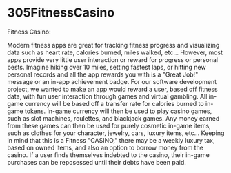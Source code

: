 # 305FitnessCasino
Fitness Casino:

Modern fitness apps are great for tracking fitness progress and visualizing data such as heart rate, calories burned, miles walked, etc... However, most apps provide very little user interaction or reward for progress or personal bests. Imagine hiking over 10 miles, setting fastest laps, or hitting new personal records and all the app rewards you with is a "Great Job!" message or an in-app achievement badge. 
For our software development project, we wanted to make an app would reward a user, based off fitness data, with fun user interaction through games and virtual gambling. 
All in-game currency will be based off a transfer rate for calories burned to in-game tokens.
In-game currency will then be used to play casino games, such as slot machines, roulettes, and blackjack games.
Any money earned from these games can then be used for purely cosmetic in-game items, such as clothes for your character, jewelry, cars, luxury items, etc...
Keeping in mind that this is a Fitness "CASINO," there may be a weekly luxury tax, based on owned items, and also an option to borrow money from the casino. If a user finds themselves indebted to the casino, their in-game purchases can be reposessed until their debts have been paid. 
